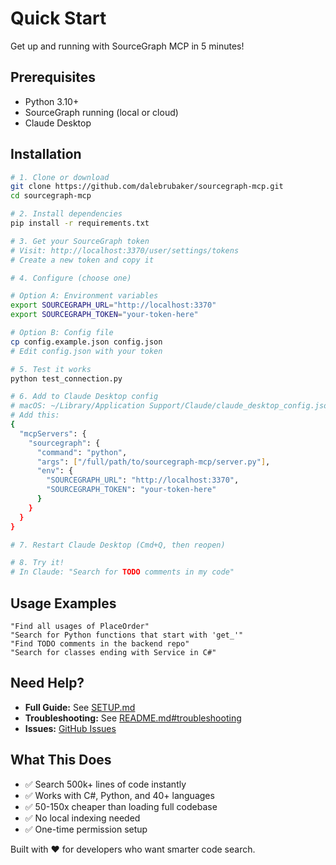 # Quick Start

Get up and running with SourceGraph MCP in 5 minutes!

## Prerequisites

- Python 3.10+
- SourceGraph running (local or cloud)
- Claude Desktop

## Installation

```bash
# 1. Clone or download
git clone https://github.com/dalebrubaker/sourcegraph-mcp.git
cd sourcegraph-mcp

# 2. Install dependencies
pip install -r requirements.txt

# 3. Get your SourceGraph token
# Visit: http://localhost:3370/user/settings/tokens
# Create a new token and copy it

# 4. Configure (choose one)

# Option A: Environment variables
export SOURCEGRAPH_URL="http://localhost:3370"
export SOURCEGRAPH_TOKEN="your-token-here"

# Option B: Config file
cp config.example.json config.json
# Edit config.json with your token

# 5. Test it works
python test_connection.py

# 6. Add to Claude Desktop config
# macOS: ~/Library/Application Support/Claude/claude_desktop_config.json
# Add this:
{
  "mcpServers": {
    "sourcegraph": {
      "command": "python",
      "args": ["/full/path/to/sourcegraph-mcp/server.py"],
      "env": {
        "SOURCEGRAPH_URL": "http://localhost:3370",
        "SOURCEGRAPH_TOKEN": "your-token-here"
      }
    }
  }
}

# 7. Restart Claude Desktop (Cmd+Q, then reopen)

# 8. Try it!
# In Claude: "Search for TODO comments in my code"
```

## Usage Examples

```
"Find all usages of PlaceOrder"
"Search for Python functions that start with 'get_'"
"Find TODO comments in the backend repo"
"Search for classes ending with Service in C#"
```

## Need Help?

- **Full Guide:** See [SETUP.md](SETUP.md)
- **Troubleshooting:** See [README.md#troubleshooting](README.md#troubleshooting)
- **Issues:** [GitHub Issues](https://github.com/dalebrubaker/sourcegraph-mcp/issues)

## What This Does

- ✅ Search 500k+ lines of code instantly
- ✅ Works with C#, Python, and 40+ languages
- ✅ 50-150x cheaper than loading full codebase
- ✅ No local indexing needed
- ✅ One-time permission setup

Built with ❤️ for developers who want smarter code search.
